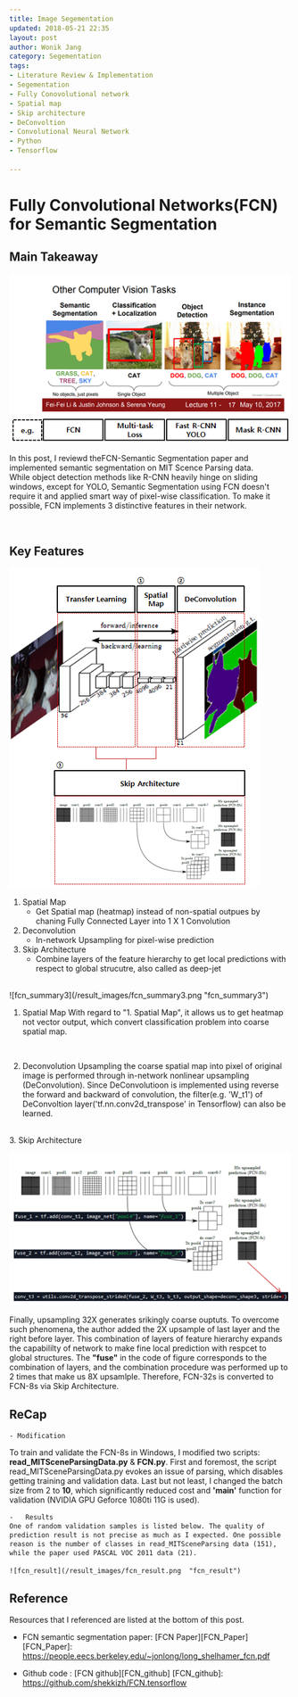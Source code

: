 ```yaml
---
title: Image Segementation
updated: 2018-05-21 22:35
layout: post
author: Wonik Jang
category: Segementation
tags:
- Literature Review & Implementation
- Segementation
- Fully Conovolutional network
- Spatial map
- Skip architecture
- DeConvoltion
- Convolutional Neural Network
- Python
- Tensorflow

---
```



# **Fully Convolutional Networks(FCN) for Semantic Segmentation**


## **Main Takeaway**

![fcn_summary1](/result_images/fcn_summary1.png  "fcn_summary1")

In this post, I reviewd theFCN-Semantic Segmentation paper and implemented semantic segmentation on MIT Scence Parsing data.  
While object detection methods like R-CNN heavily hinge on sliding windows, except for YOLO,
Semantic Segmentation using FCN doesn't require it and applied smart way of pixel-wise classification. To make it possible, FCN implements 3 distinctive features in their network.

<br/>

## **Key Features**

![fcn_summary2](/result_images/fcn_summary2.png  "fcn_summary2")

1. Spatial Map
	- Get Spatial map (heatmap) instead of non-spatial outpues by chaning Fully Connected Layer into 1 X 1 Convolution
2. Deconvolution
	- In-network Upsampling for pixel-wise prediction
3. Skip Architecture
	- Combine layers of the feature hierarchy to get local predictions with respect to global strucutre, also called as deep-jet

<br/>
![fcn_summary3](/result_images/fcn_summary3.png  "fcn_summary3")

1. Spatial Map
With regard to "1. Spatial Map", it allows us to get heatmap not vector output, which convert classification problem into coarse spatial map.  

<br/>

2. Deconvolution
Upsampling the coarse spatial map into pixel of original image is performed through in-network nonlinear upsampling (DeConvolution). Since DeConvolutioon is implemented using reverse the forward and backward of convolution, the filter(e.g. 'W_t1') of DeConvoltion layer('tf.nn.conv2d_transpose' in Tensorflow) can also be learned.


<br/>
3. Skip Architecture

![fcn_summary4](/result_images/fcn_summary4.png  "fcn_summary4")

Finally, upsampling 32X generates srikingly coarse ouptuts. To overcome such phenomena, the author added the 2X upsample of last layer and the right before layer. This combination of layers of feature hierarchy expands the capabililty of network to make fine local prediction with respcet to global structures. The **"fuse"** in the code of figure corresponds to the combination of layers, and the combination procedure was performed up to 2 times that make us 8X upsamlple. Therefore, FCN-32s is converted to FCN-8s via Skip Architecture.


## **ReCap**

	- Modification

To train and validate the FCN-8s in Windows, I modified two scripts: **read_MITSceneParsingData.py** & **FCN.py**.
First and foremost, the script read_MITSceneParsingData.py evokes an issue of parsing, which disables getting training and validation data.
Last but not least, I changed the batch size from 2 to **10**, which significantly reduced cost and **'main'** function for validation (NVIDIA GPU Geforce 1080ti 11G is used).

	-	Results
	One of random validation samples is listed below. The quality of prediction result is not precise as much as I expected. One possible reason is the number of classes in read_MITSceneParsing data (151), while the paper used PASCAL VOC 2011 data (21).

	![fcn_result](/result_images/fcn_result.png  "fcn_result")




## **Reference**
Resources that I referenced are listed at the bottom of this post.

 - FCN semantic segmentation paper: [FCN Paper][FCN_Paper]
 [FCN_Paper]: https://people.eecs.berkeley.edu/~jonlong/long_shelhamer_fcn.pdf

 - Github code : [FCN github][FCN_github]
 [FCN_github]: https://github.com/shekkizh/FCN.tensorflow
